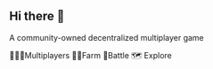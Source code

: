 ## Hi there 👋

A community-owned decentralized multiplayer game

🧑‍🤝‍🧑Multiplayers 👩‍🌾Farm 🔨Battle  🗺️ Explore
